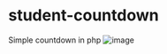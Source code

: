 # student-countdown
Simple countdown in php
![image](https://github.com/robinbruh/student-countdown/assets/62264750/6cb64bfd-3641-4286-82d5-1b63931ed861)

